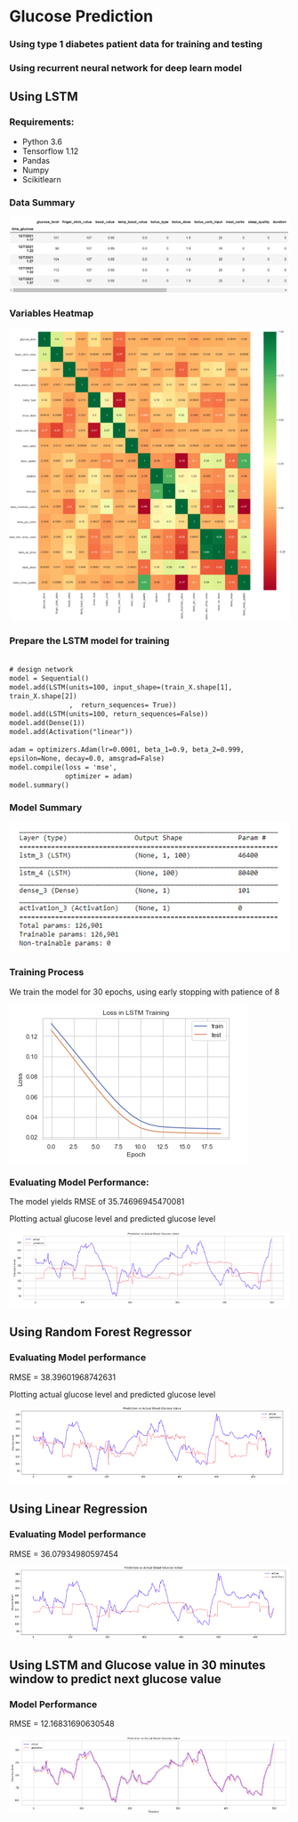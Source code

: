 # Glucose Prediction

### Using type 1 diabetes patient data for training and testing
### Using recurrent neural network for deep learn model

## Using LSTM
### Requirements: 
* Python 3.6
* Tensorflow 1.12
* Pandas 
* Numpy
* Scikitlearn

### Data Summary

![Data Head](/img/DataHead.PNG)


### Variables Heatmap
![Heatmap](/img/Heatmap.PNG)


### Prepare the LSTM model for training

```python3

# design network
model = Sequential()
model.add(LSTM(units=100, input_shape=(train_X.shape[1], train_X.shape[2]) 
               ,  return_sequences= True))
model.add(LSTM(units=100, return_sequences=False))
model.add(Dense(1))
model.add(Activation("linear"))

adam = optimizers.Adam(lr=0.0001, beta_1=0.9, beta_2=0.999, epsilon=None, decay=0.0, amsgrad=False)
model.compile(loss = 'mse', 
              optimizer = adam)
model.summary()

```

### Model Summary

![Model](/img/Model.PNG)

### Training Process
 We train the model for 30 epochs, using early stopping with patience of 8

![Training Loss](/img/TrainingLoss.PNG)

### Evaluating Model Performance:
The model yields RMSE of 35.74696945470081

Plotting actual glucose level and predicted glucose level

![Prediction vs Actual](/img/PredictionVsActual.PNG)

## Using Random Forest Regressor

### Evaluating Model performance

RMSE = 38.39601968742631

Plotting actual glucose level and predicted glucose level

![Prediction vs Actual Random Forest](/img/PredictionVsActualRF.PNG)

## Using Linear Regression

### Evaluating Model performance

RMSE = 36.07934980597454

![Prediction vs Actual Linear Regresion](/img/PredictionVsActualLR.PNG)


## Using LSTM and Glucose value in 30 minutes window to predict next glucose value

### Model Performance

RMSE = 12.16831690630548

![Prediction vs Actual Glucose](/img/PredictionVsActualGlucose.PNG)
